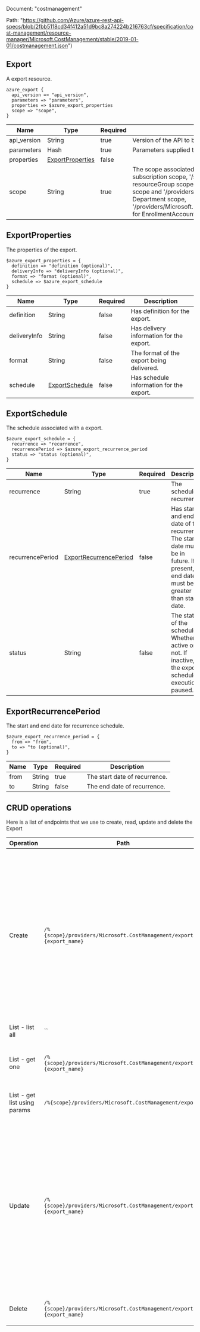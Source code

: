 Document: "costmanagement"


Path: "https://github.com/Azure/azure-rest-api-specs/blob/2fbb5118cd34f412a51d9bc8a274224b216763cf/specification/cost-management/resource-manager/Microsoft.CostManagement/stable/2019-01-01/costmanagement.json")

## Export

A export resource.

```puppet
azure_export {
  api_version => "api_version",
  parameters => "parameters",
  properties => $azure_export_properties
  scope => "scope",
}
```

| Name        | Type           | Required       | Description       |
| ------------- | ------------- | ------------- | ------------- |
|api_version | String | true | Version of the API to be used with the client request. The current version is 2018-05-31. |
|parameters | Hash | true | Parameters supplied to the CreateOrUpdate Export operation. |
|properties | [ExportProperties](#exportproperties) | false |  |
|scope | String | true | The scope associated with export operations. This includes '/subscriptions/{subscriptionId}' for subscription scope, '/subscriptions/{subscriptionId}/resourceGroups/{resourceGroupName}' for resourceGroup scope, '/providers/Microsoft.Billing/billingAccounts/{billingAccountId}' for Billing Account scope and '/providers/Microsoft.Billing/billingAccounts/{billingAccountId}/departments/{departmentId}' for Department scope, '/providers/Microsoft.Billing/billingAccounts/{billingAccountId}/enrollmentAccounts/{enrollmentAccountId}' for EnrollmentAccount scope. |
        
## ExportProperties

The properties of the export.

```puppet
$azure_export_properties = {
  definition => "definition (optional)",
  deliveryInfo => "deliveryInfo (optional)",
  format => "format (optional)",
  schedule => $azure_export_schedule
}
```

| Name        | Type           | Required       | Description       |
| ------------- | ------------- | ------------- | ------------- |
|definition | String | false | Has definition for the export. |
|deliveryInfo | String | false | Has delivery information for the export. |
|format | String | false | The format of the export being delivered. |
|schedule | [ExportSchedule](#exportschedule) | false | Has schedule information for the export. |
        
## ExportSchedule

The schedule associated with a export.

```puppet
$azure_export_schedule = {
  recurrence => "recurrence",
  recurrencePeriod => $azure_export_recurrence_period
  status => "status (optional)",
}
```

| Name        | Type           | Required       | Description       |
| ------------- | ------------- | ------------- | ------------- |
|recurrence | String | true | The schedule recurrence. |
|recurrencePeriod | [ExportRecurrencePeriod](#exportrecurrenceperiod) | false | Has start and end date of the recurrence. The start date must be in future. If present, the end date must be greater than start date. |
|status | String | false | The status of the schedule. Whether active or not. If inactive, the export's scheduled execution is paused. |
        
## ExportRecurrencePeriod

The start and end date for recurrence schedule.

```puppet
$azure_export_recurrence_period = {
  from => "from",
  to => "to (optional)",
}
```

| Name        | Type           | Required       | Description       |
| ------------- | ------------- | ------------- | ------------- |
|from | String | true | The start date of recurrence. |
|to | String | false | The end date of recurrence. |



## CRUD operations

Here is a list of endpoints that we use to create, read, update and delete the Export

| Operation | Path | Verb | Description | OperationID |
| ------------- | ------------- | ------------- | ------------- | ------------- |
|Create|`/%{scope}/providers/Microsoft.CostManagement/exports/%{export_name}`|Put|The operation to create or update a export. Update operation requires latest eTag to be set in the request. You may obtain the latest eTag by performing a get operation. Create operation does not require eTag.|Exports_CreateOrUpdate|
|List - list all|``||||
|List - get one|`/%{scope}/providers/Microsoft.CostManagement/exports/%{export_name}`|Get|Gets the export for the defined scope by export name.|Exports_Get|
|List - get list using params|`/%{scope}/providers/Microsoft.CostManagement/exports`|Get|Lists all exports at the given scope.|Exports_List|
|Update|`/%{scope}/providers/Microsoft.CostManagement/exports/%{export_name}`|Put|The operation to create or update a export. Update operation requires latest eTag to be set in the request. You may obtain the latest eTag by performing a get operation. Create operation does not require eTag.|Exports_CreateOrUpdate|
|Delete|`/%{scope}/providers/Microsoft.CostManagement/exports/%{export_name}`|Delete|The operation to delete a export.|Exports_Delete|
